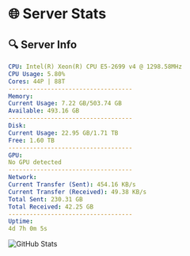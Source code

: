 # 🌐 Server Stats
## 🔍 Server Info
```yaml
CPU: Intel(R) Xeon(R) CPU E5-2699 v4 @ 1298.58MHz
CPU Usage: 5.80%
Cores: 44P | 88T
-----------------------------------
Memory:
Current Usage: 7.22 GB/503.74 GB
Available: 493.16 GB
-----------------------------------
Disk:
Current Usage: 22.95 GB/1.71 TB
Free: 1.60 TB
-----------------------------------
GPU:
No GPU detected
-----------------------------------
Network:
Current Transfer (Sent): 454.16 KB/s
Current Transfer (Received): 49.38 KB/s
Total Sent: 230.31 GB
Total Received: 42.25 GB
-----------------------------------
Uptime:
4d 7h 0m 5s
```
![GitHub Stats](https://img.shields.io/badge/Updated-2025-04-24_00:08:53-blue)